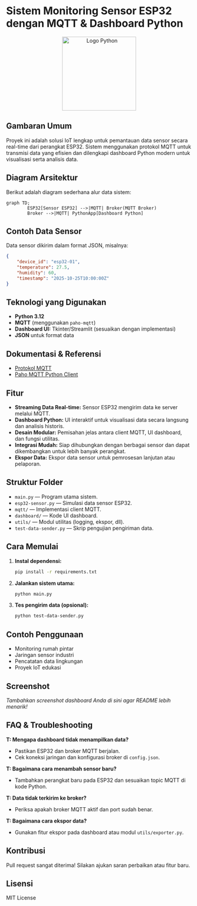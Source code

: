 # Sistem Monitoring Sensor ESP32 dengan MQTT & Dashboard Python

<p align="center">
	<img src="https://www.python.org/static/community_logos/python-logo.png" alt="Logo Python" width="200"/>
</p>

## Gambaran Umum
Proyek ini adalah solusi IoT lengkap untuk pemantauan data sensor secara real-time dari perangkat ESP32. Sistem menggunakan protokol MQTT untuk transmisi data yang efisien dan dilengkapi dashboard Python modern untuk visualisasi serta analisis data.

## Diagram Arsitektur
Berikut adalah diagram sederhana alur data sistem:

```mermaid
graph TD;
		ESP32[Sensor ESP32] -->|MQTT| Broker(MQTT Broker)
		Broker -->|MQTT| PythonApp[Dashboard Python]
```

## Contoh Data Sensor
Data sensor dikirim dalam format JSON, misalnya:
```json
{
	"device_id": "esp32-01",
	"temperature": 27.5,
	"humidity": 60,
	"timestamp": "2025-10-25T10:00:00Z"
}
```

## Teknologi yang Digunakan
- **Python 3.12**
- **MQTT** (menggunakan `paho-mqtt`)
- **Dashboard UI:** Tkinter/Streamlit (sesuaikan dengan implementasi)
- **JSON** untuk format data

## Dokumentasi & Referensi
- [Protokol MQTT](https://mqtt.org/)
- [Paho MQTT Python Client](https://www.eclipse.org/paho/index.php?page=clients/python/index.php)


## Fitur
- **Streaming Data Real-time:** Sensor ESP32 mengirim data ke server melalui MQTT.
- **Dashboard Python:** UI interaktif untuk visualisasi data secara langsung dan analisis historis.
- **Desain Modular:** Pemisahan jelas antara client MQTT, UI dashboard, dan fungsi utilitas.
- **Integrasi Mudah:** Siap dihubungkan dengan berbagai sensor dan dapat dikembangkan untuk lebih banyak perangkat.
- **Ekspor Data:** Ekspor data sensor untuk pemrosesan lanjutan atau pelaporan.

## Struktur Folder
- `main.py` — Program utama sistem.
- `esp32-sensor.py` — Simulasi data sensor ESP32.
- `mqtt/` — Implementasi client MQTT.
- `dashboard/` — Kode UI dashboard.
- `utils/` — Modul utilitas (logging, ekspor, dll).
- `test-data-sender.py` — Skrip pengujian pengiriman data.

## Cara Memulai
1. **Instal dependensi:**
	```bash
	pip install -r requirements.txt
	```
2. **Jalankan sistem utama:**
	```bash
	python main.py
	```
3. **Tes pengirim data (opsional):**
	```bash
	python test-data-sender.py
	```

## Contoh Penggunaan
- Monitoring rumah pintar
- Jaringan sensor industri
- Pencatatan data lingkungan
- Proyek IoT edukasi

## Screenshot
_Tambahkan screenshot dashboard Anda di sini agar README lebih menarik!_

## FAQ & Troubleshooting
**T: Mengapa dashboard tidak menampilkan data?**
- Pastikan ESP32 dan broker MQTT berjalan.
- Cek koneksi jaringan dan konfigurasi broker di `config.json`.

**T: Bagaimana cara menambah sensor baru?**
- Tambahkan perangkat baru pada ESP32 dan sesuaikan topic MQTT di kode Python.

**T: Data tidak terkirim ke broker?**
- Periksa apakah broker MQTT aktif dan port sudah benar.

**T: Bagaimana cara ekspor data?**
- Gunakan fitur ekspor pada dashboard atau modul `utils/exporter.py`.

## Kontribusi
Pull request sangat diterima! Silakan ajukan saran perbaikan atau fitur baru.

## Lisensi
MIT License